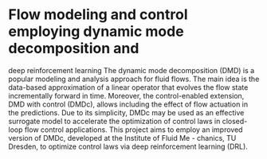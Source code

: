 # Flow modeling and control employing dynamic mode decomposition and
deep reinforcement learning
The dynamic mode decomposition (DMD) is a popular modeling and analysis approach for fluid
flows. The main idea is the data-based approximation of a linear operator that evolves the flow
state incrementally forward in time. Moreover, the control-enabled extension, DMD with control
(DMDc), allows including the effect of flow actuation in the predictions. Due to its simplicity,
DMDc may be used as an effective surrogate model to accelerate the optimization of control laws
in closed-loop flow control applications.
This project aims to employ an improved version of DMDc, developed at the Institute of Fluid Me -
chanics, TU Dresden, to optimize control laws via deep reinforcement learning (DRL). 
